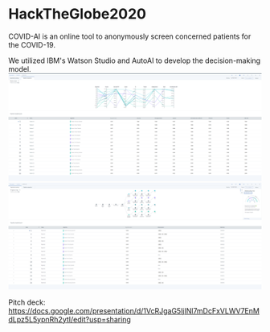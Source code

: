 # HackTheGlobe2020

COVID-AI is an online tool to anonymously screen concerned patients for the COVID-19. 

We utilized IBM's Watson Studio and AutoAI to develop the decision-making model.
![Watson Screenshot](watson.png)
![Watson Screenshot2](watson2.png)

Pitch deck: https://docs.google.com/presentation/d/1VcRJgaG5ljINl7mDcFxVLWV7EnMdLpz5L5ypnRh2ytI/edit?usp=sharing
